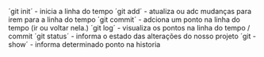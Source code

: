 ´git init´ - inicia a linha do tempo
´git add´ - atualiza ou adc mudanças para irem para a linha do tempo
´git commit´ - adciona um ponto na linha do tempo (ir ou voltar nela.)
´git log´ - visualiza os pontos na linha do tempo / commit
´git status´ - informa o estado das alterações do nosso projeto
´git - show´ - informa determinado ponto na historia